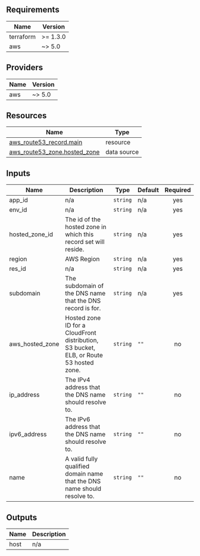 <!-- BEGIN_TF_DOCS -->
## Requirements

| Name | Version |
|------|---------|
| terraform | >= 1.3.0 |
| aws | ~> 5.0 |

## Providers

| Name | Version |
|------|---------|
| aws | ~> 5.0 |

## Resources

| Name | Type |
|------|------|
| [aws_route53_record.main](https://registry.terraform.io/providers/hashicorp/aws/latest/docs/resources/route53_record) | resource |
| [aws_route53_zone.hosted_zone](https://registry.terraform.io/providers/hashicorp/aws/latest/docs/data-sources/route53_zone) | data source |

## Inputs

| Name | Description | Type | Default | Required |
|------|-------------|------|---------|:--------:|
| app\_id | n/a | `string` | n/a | yes |
| env\_id | n/a | `string` | n/a | yes |
| hosted\_zone\_id | The id of the hosted zone in which this record set will reside. | `string` | n/a | yes |
| region | AWS Region | `string` | n/a | yes |
| res\_id | n/a | `string` | n/a | yes |
| subdomain | The subdomain of the DNS name that the DNS record is for. | `string` | n/a | yes |
| aws\_hosted\_zone | Hosted zone ID for a CloudFront distribution, S3 bucket, ELB, or Route 53 hosted zone. | `string` | `""` | no |
| ip\_address | The IPv4 address that the DNS name should resolve to. | `string` | `""` | no |
| ipv6\_address | The IPv6 address that the DNS name should resolve to. | `string` | `""` | no |
| name | A valid fully qualified domain name that the DNS name should resolve to. | `string` | `""` | no |

## Outputs

| Name | Description |
|------|-------------|
| host | n/a |
<!-- END_TF_DOCS -->